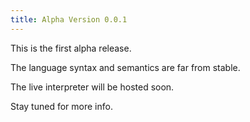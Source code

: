 ```yaml
---
title: Alpha Version 0.0.1
---
```


This is the first alpha release.

The language syntax and semantics are far from stable.

The live interpreter will be hosted soon.

Stay tuned for more info.
